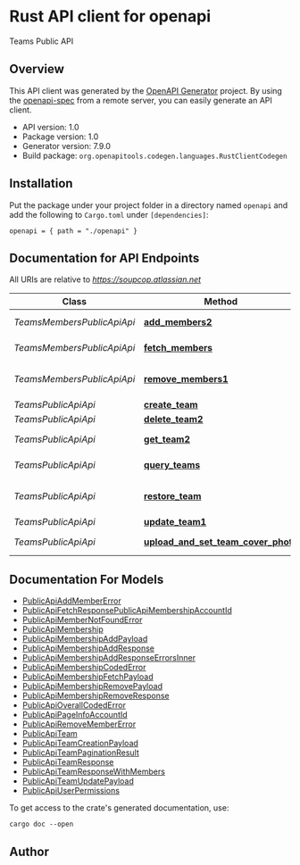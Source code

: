 # Rust API client for openapi

Teams Public API


## Overview

This API client was generated by the [OpenAPI Generator](https://openapi-generator.tech) project.  By using the [openapi-spec](https://openapis.org) from a remote server, you can easily generate an API client.

- API version: 1.0
- Package version: 1.0
- Generator version: 7.9.0
- Build package: `org.openapitools.codegen.languages.RustClientCodegen`

## Installation

Put the package under your project folder in a directory named `openapi` and add the following to `Cargo.toml` under `[dependencies]`:

```
openapi = { path = "./openapi" }
```

## Documentation for API Endpoints

All URIs are relative to *https://soupcop.atlassian.net*

Class | Method | HTTP request | Description
------------ | ------------- | ------------- | -------------
*TeamsMembersPublicApiApi* | [**add_members2**](docs/TeamsMembersPublicApiApi.md#add_members2) | **POST** /gateway/api/public/teams/v1/org/{orgId}/teams/{teamId}/members/add | Add a set of membership(s).
*TeamsMembersPublicApiApi* | [**fetch_members**](docs/TeamsMembersPublicApiApi.md#fetch_members) | **POST** /gateway/api/public/teams/v1/org/{orgId}/teams/{teamId}/members | Fetch a set of membership(s).
*TeamsMembersPublicApiApi* | [**remove_members1**](docs/TeamsMembersPublicApiApi.md#remove_members1) | **POST** /gateway/api/public/teams/v1/org/{orgId}/teams/{teamId}/members/remove | Remove a set of membership(s).
*TeamsPublicApiApi* | [**create_team**](docs/TeamsPublicApiApi.md#create_team) | **POST** /gateway/api/public/teams/v1/org/{orgId}/teams/ | Create a team.
*TeamsPublicApiApi* | [**delete_team2**](docs/TeamsPublicApiApi.md#delete_team2) | **DELETE** /gateway/api/public/teams/v1/org/{orgId}/teams/{teamId} | Delete a team.
*TeamsPublicApiApi* | [**get_team2**](docs/TeamsPublicApiApi.md#get_team2) | **GET** /gateway/api/public/teams/v1/org/{orgId}/teams/{teamId} | Get a single team.
*TeamsPublicApiApi* | [**query_teams**](docs/TeamsPublicApiApi.md#query_teams) | **GET** /gateway/api/public/teams/v1/org/{orgId}/teams | Get a list of teams.
*TeamsPublicApiApi* | [**restore_team**](docs/TeamsPublicApiApi.md#restore_team) | **POST** /gateway/api/public/teams/v1/org/{orgId}/teams/{teamId}/restore | Restore a single soft-deleted team
*TeamsPublicApiApi* | [**update_team1**](docs/TeamsPublicApiApi.md#update_team1) | **PATCH** /gateway/api/public/teams/v1/org/{orgId}/teams/{teamId} | Modify a team.
*TeamsPublicApiApi* | [**upload_and_set_team_cover_photo**](docs/TeamsPublicApiApi.md#upload_and_set_team_cover_photo) | **PUT** /gateway/api/public/teams/v1/{teamId}/cover-photo | Upload a team cover photo


## Documentation For Models

 - [PublicApiAddMemberError](docs/PublicApiAddMemberError.md)
 - [PublicApiFetchResponsePublicApiMembershipAccountId](docs/PublicApiFetchResponsePublicApiMembershipAccountId.md)
 - [PublicApiMemberNotFoundError](docs/PublicApiMemberNotFoundError.md)
 - [PublicApiMembership](docs/PublicApiMembership.md)
 - [PublicApiMembershipAddPayload](docs/PublicApiMembershipAddPayload.md)
 - [PublicApiMembershipAddResponse](docs/PublicApiMembershipAddResponse.md)
 - [PublicApiMembershipAddResponseErrorsInner](docs/PublicApiMembershipAddResponseErrorsInner.md)
 - [PublicApiMembershipCodedError](docs/PublicApiMembershipCodedError.md)
 - [PublicApiMembershipFetchPayload](docs/PublicApiMembershipFetchPayload.md)
 - [PublicApiMembershipRemovePayload](docs/PublicApiMembershipRemovePayload.md)
 - [PublicApiMembershipRemoveResponse](docs/PublicApiMembershipRemoveResponse.md)
 - [PublicApiOverallCodedError](docs/PublicApiOverallCodedError.md)
 - [PublicApiPageInfoAccountId](docs/PublicApiPageInfoAccountId.md)
 - [PublicApiRemoveMemberError](docs/PublicApiRemoveMemberError.md)
 - [PublicApiTeam](docs/PublicApiTeam.md)
 - [PublicApiTeamCreationPayload](docs/PublicApiTeamCreationPayload.md)
 - [PublicApiTeamPaginationResult](docs/PublicApiTeamPaginationResult.md)
 - [PublicApiTeamResponse](docs/PublicApiTeamResponse.md)
 - [PublicApiTeamResponseWithMembers](docs/PublicApiTeamResponseWithMembers.md)
 - [PublicApiTeamUpdatePayload](docs/PublicApiTeamUpdatePayload.md)
 - [PublicApiUserPermissions](docs/PublicApiUserPermissions.md)


To get access to the crate's generated documentation, use:

```
cargo doc --open
```

## Author



